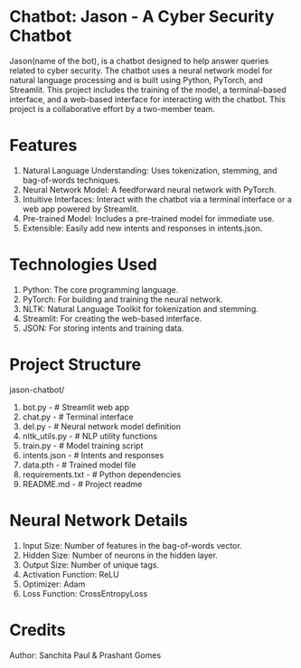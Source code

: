 # Chatbot: Jason - A Cyber Security Chatbot

Jason(name of the bot),  is a chatbot designed to help answer queries related to cyber security. The chatbot uses a neural network model for natural language processing and is built using Python, PyTorch, and Streamlit. This project includes the training of the model, a terminal-based interface, and a web-based interface for interacting with the chatbot. This project is a collaborative effort by a two-member team.
# Features

1. Natural Language Understanding: Uses tokenization, stemming, and bag-of-words techniques.
2. Neural Network Model: A feedforward neural network with PyTorch.
3. Intuitive Interfaces: Interact with the chatbot via a terminal interface or a web app powered by Streamlit.
4. Pre-trained Model: Includes a pre-trained model for immediate use.
5. Extensible: Easily add new intents and responses in intents.json.

# Technologies Used

1. Python: The core programming language.
2. PyTorch: For building and training the neural network.
3. NLTK: Natural Language Toolkit for tokenization and stemming.
4. Streamlit: For creating the web-based interface.
5. JSON: For storing intents and training data.

# Project Structure
jason-chatbot/
1. bot.py -             # Streamlit web app
2. chat.py -              # Terminal interface
3. del.py  -             # Neural network model definition
4. nltk_utils.py -       # NLP utility functions
5. train.py -           # Model training script
6. intents.json -       # Intents and responses
7. data.pth -             # Trained model file
8. requirements.txt -     # Python dependencies
9. README.md  -          # Project readme

# Neural Network Details
1. Input Size: Number of features in the bag-of-words vector.
2. Hidden Size: Number of neurons in the hidden layer.
3. Output Size: Number of unique tags.
4. Activation Function: ReLU
5. Optimizer: Adam
6. Loss Function: CrossEntropyLoss

# Credits
Author: Sanchita Paul & Prashant Gomes




